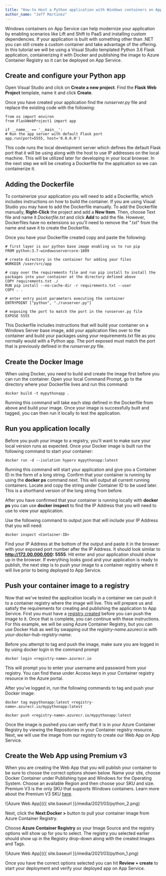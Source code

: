 ```yaml
---
title: "How-to Host a Python application with Windows containers on App Service"
author_name: "Jeff Martinez"
---
```


Windows containers on App Service can help modernize your application by enabling scenarios like Lift and Shift to PaaS and installing custom dependencies.  If your application is built with something other than .NET you can still create a custom container and take advantage of the offering.  In this tutorial we will be using a Visual Studio templated Python 3.6 Flask application, containerizing it with Docker and publishing the image to Azure Container Registry so it can be deployed on App Service.  

## Create and configure your Python app
Open Visual Studio and click on **Create a new project**.  Find the **Flask Web Project** template, name it and click **Create**. 

Once you have created your application find the *runserver.py* file and replace the existing code with the following:

```flask
from os import environ 
from FlaskWebProject1 import app 

if __name__ == '__main__': 
# Run the app server with default Flask port 
app.run(port=5555, host='0.0.0.0')
```

This code runs the local development server which defines the default Flask port that it will be using along with the host to use IP addresses on the local machine.  This will be utilized later for developing in your local browser.  In the next step we will be creating a Dockerfile for the application so we can containerize it.

## Adding the Dockerfile
To containerize your application you will need to add a Dockerfile, which includes instructions on how to build the container.  If you are using Visual Studio you may have to add the Dockerfile manually.  To add the Dockerfile manually, **Right-Click** the project and add a **New Item**.  Then, choose Text file and name it *Dockerfile.txt* and click **Add** to add the file.  However, Dockerfiles have no extensions so you'll need to remove the ".txt" from the name and save it to create the Dockerfile.  

Once you have your Dockerfile created copy and paste the following:
```docker
# first layer is our python base image enabling us to run pip
FROM python:3.7-windowsservercore-1809 

# create directory in the container for adding your files
WORKDIR /user/src/app 

# copy over the requirements file and run pip install to install the packages into your container at the directory defined above
COPY requirements.txt ./ 
RUN pip install --no-cache-dir -r requirements.txt --user 
COPY . . 

# enter entry point parameters executing the container
ENTRYPOINT ["python", "./runserver.py"] 

# exposing the port to match the port in the runserver.py file
EXPOSE 5555
```

This Dockerfile includes instructions that will build your container on a Windows Server base image, add your application files over to the container and build your packages using your requirements.txt file as you normally would with a Python app.  The port exposed must match the port that is previously defined in the *runserver.py* file.  

## Create the Docker Image
When using Docker, you need to build and create the image first before you can run the container.   Open your local Command Prompt, go to the directory where your Dockerfile lives and run this command:

```cli
docker build -t mypythonapp .
```

Running this command will take each step defined in the Dockerfile from above and build your image.  Once your image is successfully built and tagged, you can then run it locally to test the application.

## Run you application locally
Before you push your image to a registry, you'll want to make sure your local version runs as expected.   Once your Docker image is built run the following command to start your container:

```cli
docker run -d --isolation hyperv mypythonapp:latest
```

Running this command will start your application and give you a Container ID in the form of a long string.   Confirm that your container is running by using the **docker ps** command next.  This will output all current running containers.  Locate and copy the string under Container ID to be used later.  This is a shorthand version of the long string from before.

After you have confirmed that your container is running locally with **docker ps** you can use **docker inspect** to find the IP Address that you will need to use to view your application.

Use the following command to output json that will include your IP Address that you will need:

```cli
docker inspect <Container-ID>
```

Find your IP Address at the bottom of the output and paste it in the browser with your exposed port number after the IP Address.  It should look similar to **http://172.00.000.000: 5555**.  Hit enter and your application should show up in the browser.  If everything looks good and your application is ready to publish, the next step is to push your image to a container registry where it will live prior to being deployed to App Service.

## Push your container image to a registry
Now that we've tested the application locally in a container we can push it to a container registry where the image will live.  This will prepare us and satisfy the requirements for creating and publishing the application to App Service.  First you must have a [registry created](https://docs.microsoft.com/azure/container-registry/container-registry-get-started-portal) before you can push the image to it.  Once that is complete, you can continue with these instructions.  For this example, we will be using Azure Container Registry, but you can use Docker Hub as well by swapping out the *registry-name*.azurecr.io with *your-docker-hub-registry-name*.

Before you attempt to tag and push the image, make sure you are logged in by using docker login in the command prompt

```cli
docker login <registry-name>.azurecr.io
```
This will prompt you to enter your username and password from your registry. You can find these under Access keys in your Container registry resource in the Azure portal. 

After you've logged in, run the following commands to tag and push your Docker image:

```cli
docker tag mypythonapp:latest <registry-name>.azurecr.io/mypythonapp:latest
```

```cli
docker push <registry-name>.azurecr.io/mypythonapp:latest
```

Once the image is pushed you can verify that it is in your Azure Container Registry by viewing the Repositories in your Container registry resource. Next, we will use the image from our registry to create our Web App on App Service.


## Create the Web App using Premium v3
When you are creating the Web App that you will publish your container to be sure to choose the correct options shown below. Name your site, choose Docker Container under Publishing type and Windows for the Operating System. Choose an available Region and then choose your SKU and size. Premium V3 is the only SKU that supports Windows containers. Learn more about the Premium V3 SKU [here](https://techcommunity.microsoft.com/t5/apps-on-azure/migrate-modernize-net-applications-with-azure/ba-p/1696499).


 ![Azure Web App]({{ site.baseurl }}/media/2021/03/python_2.png)

Next, click the **Next:Docker >** button to pull your container image from Azure Container Registry.

Choose **Azure Container Registry** as your Image Source and the registry options will show up for you to select. The registry you selected earlier should show up in the Registry drop-down along with the created Images and Tags.

 ![Azure Web App]({{ site.baseurl }}/media/2021/03/python_1.png)

Once you have the correct options selected you can hit **Review + create** to start your deployment and verify your deployed app on App Service.
